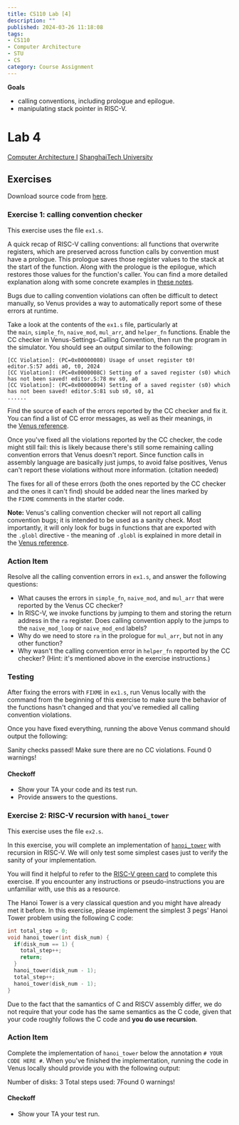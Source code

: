 ```yaml
---
title: CS110 Lab [4]
description: ""
published: 2024-03-26 11:18:08
tags:
- CS110
- Computer Architecture
- STU
- CS
category: Course Assignment
---
```


**Goals**

- calling conventions, including prologue and epilogue.
- manipulating stack pointer in RISC-V.

<!--more-->

# Lab 4

[Computer Architecture I](https://toast-lab.sist.shanghaitech.edu.cn/courses/CS110@ShanghaiTech/Spring-2024/) [ShanghaiTech University](http://www.shanghaitech.edu.cn/)  


## Exercises

Download source code from [here](https://toast-lab.sist.shanghaitech.edu.cn/courses/CS110@ShanghaiTech/Spring-2024/labs/Lab4/lab4/lab4.zip).

### Exercise 1: calling convention checker

This exercise uses the file `ex1.s`.

A quick recap of RISC-V calling conventions: all functions that overwrite registers, which are preserved across function calls by convention must have a prologue. This prologue saves those register values to the stack at the start of the function. Along with the prologue is the epilogue, which restores those values for the function's caller. You can find a more detailed explanation along with some concrete examples in [these notes](https://inst.eecs.berkeley.edu/%7Ecs61c/resources/RISCV_Calling_Convention.pdf).

Bugs due to calling convention violations can often be difficult to detect manually, so Venus provides a way to automatically report some of these errors at runtime.

Take a look at the contents of the `ex1.s` file, particularly at the `main`, `simple_fn`, `naive_mod`, `mul_arr`, and `helper_fn` functions. Enable the CC checker in Venus-Settings-Calling Convention, then run the program in the simulator. You should see an output similar to the following:

```shell
[CC Violation]: (PC=0x00000080) Usage of unset register t0! editor.S:57 addi a0, t0, 2024
[CC Violation]: (PC=0x0000008C) Setting of a saved register (s0) which has not been saved! editor.S:78 mv s0, a0
[CC Violation]: (PC=0x00000094) Setting of a saved register (s0) which has not been saved! editor.S:81 sub s0, s0, a1
......
```

Find the source of each of the errors reported by the CC checker and fix it. You can find a list of CC error messages, as well as their meanings, in the [Venus reference](https://inst.eecs.berkeley.edu/%7Ecs61c/su21/resources/venus-reference/#calling-convention-checker).

Once you've fixed all the violations reported by the CC checker, the code might still fail: this is likely because there's still some remaining calling convention errors that Venus doesn't report. Since function calls in assembly language are basically just jumps, to avoid false positives, Venus can't report these violations without more information. (citation needed)

The fixes for all of these errors (both the ones reported by the CC checker and the ones it can't find) should be added near the lines marked by the `FIXME` comments in the starter code.

**Note:** Venus's calling convention checker will not report all calling convention bugs; it is intended to be used as a sanity check. Most importantly, it will only look for bugs in functions that are exported with the `.globl` directive - the meaning of `.globl` is explained in more detail in the [Venus reference](https://inst.eecs.berkeley.edu/%7Ecs61c/su21/resources/venus-reference/#working-with-multiple-files).

### Action Item

Resolve all the calling convention errors in `ex1.s`, and answer the following questions:

- What causes the errors in `simple_fn`, `naive_mod`, and `mul_arr` that were reported by the Venus CC checker?
- In RISC-V, we invoke functions by jumping to them and storing the return address in the `ra` register. Does calling convention apply to the jumps to the `naive_mod_loop` or `naive_mod_end` labels?
- Why do we need to store `ra` in the prologue for `mul_arr`, but not in any other function?
- Why wasn't the calling convention error in `helper_fn` reported by the CC checker? (Hint: it's mentioned above in the exercise instructions.)

### Testing

After fixing the errors with `FIXME` in `ex1.s`, run Venus locally with the command from the beginning of this exercise to make sure the behavior of the functions hasn't changed and that you've remedied all calling convention violations.

Once you have fixed everything, running the above Venus command should output the following:

Sanity checks passed! Make sure there are no CC violations.
Found 0 warnings!

#### Checkoff

- Show your TA your code and its test run.
- Provide answers to the questions.

### Exercise 2: RISC-V recursion with `hanoi_tower`

This exercise uses the file `ex2.s`.

In this exercise, you will complete an implementation of [`hanoi_tower`](https://en.wikipedia.org/wiki/Tower_of_Hanoi) with recursion in RISC-V. We will only test some simplest cases just to verify the sanity of your implementation.

You will find it helpful to refer to the [RISC-V green card](https://toast-lab.sist.shanghaitech.edu.cn/courses/CS110@ShanghaiTech/Spring-2023/lecture_notes/riscvcard.pdf) to complete this exercise. If you encounter any instructions or pseudo-instructions you are unfamiliar with, use this as a resource.

The Hanoi Tower is a very classical question and you might have already met it before. In this exercise, please implement the simplest 3 pegs' Hanoi Tower problem using the following C code:

```c
int total_step = 0;
void hanoi_tower(int disk_num) {
  if(disk_num == 1) {
    total_step++;
    return;
  }
  hanoi_tower(disk_num - 1);
  total_step++;
  hanoi_tower(disk_num - 1);
}
```
Due to the fact that the samantics of C and RISCV assembly differ, we do not require that your code has the same semantics as the C code, given that your code roughly follows the C code and **you do use recursion**.

### Action Item

Complete the implementation of `hanoi_tower` below the annotation `# YOUR CODE HERE #`. When you've finished the implementation, running the code in Venus locally should provide you with the following output:

Number of disks: 3
Total steps used: 7Found 0 warnings!

#### Checkoff

- Show your TA your test run.